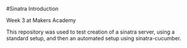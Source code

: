 #Sinatra Introduction

Week 3 at Makers Academy

This repository was used to test creation of a sinatra server, using a standard setup, and then an automated setup using sinatra-cucumber.
